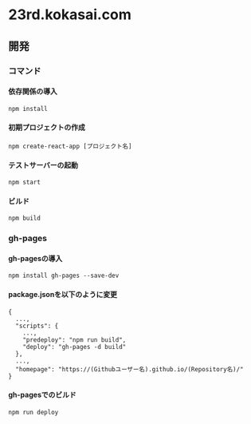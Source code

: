 # 23rd.kokasai.com

## 開発

### コマンド

#### 依存関係の導入
```shell
npm install
```

#### 初期プロジェクトの作成
```shell
npm create-react-app [プロジェクト名]
```

#### テストサーバーの起動
```shell
npm start
```

#### ビルド
```shell
npm build
```
### gh-pages

#### gh-pagesの導入
```shell
npm install gh-pages --save-dev
```

#### package.jsonを以下のように変更
```shell
{
  ...,
  "scripts": {
    ...,
    "predeploy": "npm run build",
    "deploy": "gh-pages -d build"
  },
  ...,
  "homepage": "https://(Githubユーザー名).github.io/(Repository名)/"
}

```

#### gh-pagesでのビルド
```shell
npm run deploy
```